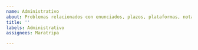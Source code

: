 ```yaml
---
name: Administrativo
about: Problemas relacionados con enunciados, plazos, plataformas, notas, entre otros.
title: ''
labels: Administrativo
assignees: Maratripa

---
```



